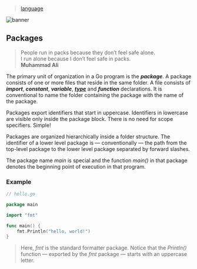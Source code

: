 > [language](../)

![banner](/go/photos/banner.png)

## Packages

> People run in packs because they don’t feel safe alone.  
> I run alone because I don’t feel safe in packs.  
> **Muhammad Ali**

The primary unit of organization in a Go program is the ***package***.
A package consists of one or more files that reside in the same folder.
A file consists of ***import***, ***constant***, ***variable***, [***type***](../types) and ***function*** declarations.  It is conventional to name the folder containing the package with the name of the package.

Packages export identifiers that start in uppercase.  Identifiers in lowercase are visible only inside the package block.  There is no need for scope specifiers.  Simple!

Packages are organized hierarchically inside a folder structure.  The identifier of a lower level package is — conventionally — the path from the top-level package to the lower level package separated by forward slashes.

The package name _main_ is special and the function _main()_ in that package denotes the beginning point of execution in that program.

### Example

```go
// hello.go

package main

import "fmt"

func main() {
    fmt.Println("hello, world!")
}
```

> Here, _fmt_ is the standard formatter package.  Notice that the _Println()_ function — exported by the _fmt_ package — starts with an uppercase letter.
